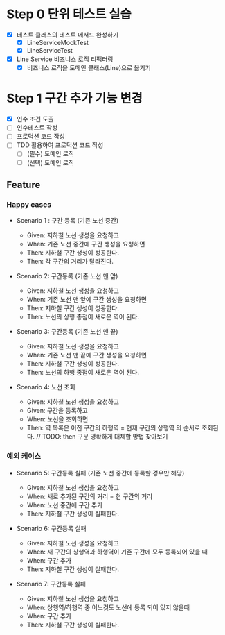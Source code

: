 # Step 0 단위 테스트 실습
- [X] 테스트 클래스의 테스트 메서드 완성하기 
    - [X] LineServiceMockTest 
    - [X] LineServiceTest
- [X] Line Service 비즈니스 로직 리팩터링
    - [X] 비즈니스 로직을 도메인 클래스(Line)으로 옮기기

# Step 1 구간 추가 기능 변경
- [X] 인수 조건 도출
- [ ] 인수테스트 작성
- [ ] 프로덕션 코드 작성
- [ ] TDD 활용하여 프로덕션 코드 작성
  - [ ] (필수) 도메인 로직
  - [ ] (선택) 도메인 로직 
  
## Feature
### Happy cases 
- Scenario 1 : 구간 등록 (기존 노선 중간)
  - Given: 지하철 노선 생성을 요청하고
  - When: 기존 노선 중간에 구간 생성을 요청하면
  - Then: 지하철 구간 생성이 성공한다.
  - Then: 각 구간의 거리가 달라진다.
  

- Scenario 2: 구간등록 (기존 노선 맨 앞)
  - Given: 지하철 노선 생성을 요청하고
  - When: 기존 노선 맨 앞에 구간 생성을 요청하면 
  - Then: 지하철 구간 생성이 성공한다.
  - Then: 노선의 상행 종점이 새로운 역이 된다.
  

- Scenario 3: 구간등록 (기존 노선 맨 끝)
  - Given: 지하철 노선 생성을 요청하고
  - When: 기존 노선 맨 끝에 구간 생성을 요청하면
  - Then: 지하철 구간 생성이 성공한다.
  - Then: 노선의 하행 종점이 새로운 역이 된다.


- Scenario 4: 노선 조회
  - Given: 지하철 노선 생성을 요청하고
  - Given: 구간을 등록하고
  - When: 노선을 조회하면
  - Then: 역 목록은 이전 구간의 하행역 = 현재 구간의 상행역 의 순서로 조회된다. // TODO: then 구문 명확하게 대체할 방법 찾아보기
  
### 예외 케이스 
- Scenario 5: 구간등록 실패 (기존 노선 중간에 등록할 경우만 해당)
  - Given: 지하철 노선 생성을 요청하고
  - When: 새로 추가된 구간의 거리 = 현 구간의 거리
  - When: 노선 중간에 구간 추가
  - Then: 지하철 구간 생성이 실패한다.
  

- Scenario 6: 구간등록 실패 
  - Given: 지하철 노선 생성을 요청하고
  - When: 새 구간의 상행역과 하행역이 기존 구간에 모두 등록되어 있을 때 
  - When: 구간 추가 
  - Then: 지하철 구간 생성이 실패한다.


- Scenario 7: 구간등록 실패 
  - Given: 지하철 노선 생성을 요청하고
  - When: 상행역/하행역 중 어느것도 노선에 등록 되어 있지 않을때 
  - When: 구간 추가
  - Then: 지하철 구간 생성이 실패한다.